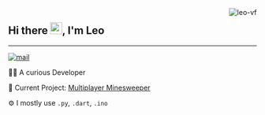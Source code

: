 <img align="right" src="https://github-readme-stats.vercel.app/api/top-langs?username=leo-vf&show_icons=true&locale=en&layout=compact" alt="leo-vf" />

## Hi there <img src="https://github.com/TheDudeThatCode/TheDudeThatCode/blob/master/Assets/Hi.gif" width="24px">, I'm Leo
--------------------------------------------------------------------------------------------------------------------------
[![mail](https://img.shields.io/static/v1?label=Mail%20me&message=%20&color=red&logo=gmail&style=flat-square&logoColor=white)](mailto:vonfoerster.leo@gmail.com)

👨‍💻 A curious Developer

🚧 Current Project: [Multiplayer Minesweeper](https://github.com/Leo-vF/multiplayer-minesweeper)

⚙️ I mostly use `.py`, `.dart`, `.ino`
